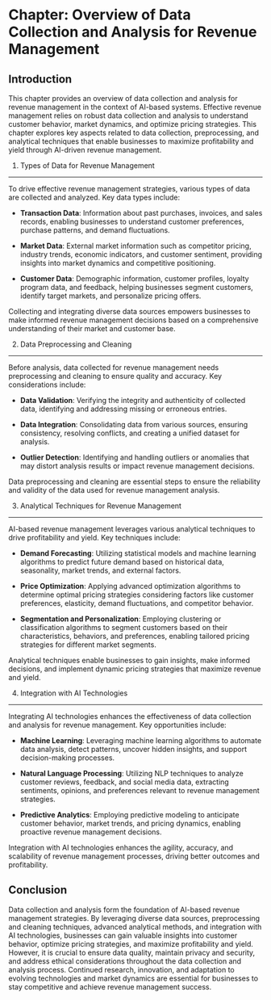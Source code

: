 Chapter: Overview of Data Collection and Analysis for Revenue Management
========================================================================

Introduction
------------

This chapter provides an overview of data collection and analysis for revenue management in the context of AI-based systems. Effective revenue management relies on robust data collection and analysis to understand customer behavior, market dynamics, and optimize pricing strategies. This chapter explores key aspects related to data collection, preprocessing, and analytical techniques that enable businesses to maximize profitability and yield through AI-driven revenue management.

1. Types of Data for Revenue Management
---------------------------------------

To drive effective revenue management strategies, various types of data are collected and analyzed. Key data types include:

* **Transaction Data**: Information about past purchases, invoices, and sales records, enabling businesses to understand customer preferences, purchase patterns, and demand fluctuations.

* **Market Data**: External market information such as competitor pricing, industry trends, economic indicators, and customer sentiment, providing insights into market dynamics and competitive positioning.

* **Customer Data**: Demographic information, customer profiles, loyalty program data, and feedback, helping businesses segment customers, identify target markets, and personalize pricing offers.

Collecting and integrating diverse data sources empowers businesses to make informed revenue management decisions based on a comprehensive understanding of their market and customer base.

2. Data Preprocessing and Cleaning
----------------------------------

Before analysis, data collected for revenue management needs preprocessing and cleaning to ensure quality and accuracy. Key considerations include:

* **Data Validation**: Verifying the integrity and authenticity of collected data, identifying and addressing missing or erroneous entries.

* **Data Integration**: Consolidating data from various sources, ensuring consistency, resolving conflicts, and creating a unified dataset for analysis.

* **Outlier Detection**: Identifying and handling outliers or anomalies that may distort analysis results or impact revenue management decisions.

Data preprocessing and cleaning are essential steps to ensure the reliability and validity of the data used for revenue management analysis.

3. Analytical Techniques for Revenue Management
-----------------------------------------------

AI-based revenue management leverages various analytical techniques to drive profitability and yield. Key techniques include:

* **Demand Forecasting**: Utilizing statistical models and machine learning algorithms to predict future demand based on historical data, seasonality, market trends, and external factors.

* **Price Optimization**: Applying advanced optimization algorithms to determine optimal pricing strategies considering factors like customer preferences, elasticity, demand fluctuations, and competitor behavior.

* **Segmentation and Personalization**: Employing clustering or classification algorithms to segment customers based on their characteristics, behaviors, and preferences, enabling tailored pricing strategies for different market segments.

Analytical techniques enable businesses to gain insights, make informed decisions, and implement dynamic pricing strategies that maximize revenue and yield.

4. Integration with AI Technologies
-----------------------------------

Integrating AI technologies enhances the effectiveness of data collection and analysis for revenue management. Key opportunities include:

* **Machine Learning**: Leveraging machine learning algorithms to automate data analysis, detect patterns, uncover hidden insights, and support decision-making processes.

* **Natural Language Processing**: Utilizing NLP techniques to analyze customer reviews, feedback, and social media data, extracting sentiments, opinions, and preferences relevant to revenue management strategies.

* **Predictive Analytics**: Employing predictive modeling to anticipate customer behavior, market trends, and pricing dynamics, enabling proactive revenue management decisions.

Integration with AI technologies enhances the agility, accuracy, and scalability of revenue management processes, driving better outcomes and profitability.

Conclusion
----------

Data collection and analysis form the foundation of AI-based revenue management strategies. By leveraging diverse data sources, preprocessing and cleaning techniques, advanced analytical methods, and integration with AI technologies, businesses can gain valuable insights into customer behavior, optimize pricing strategies, and maximize profitability and yield. However, it is crucial to ensure data quality, maintain privacy and security, and address ethical considerations throughout the data collection and analysis process. Continued research, innovation, and adaptation to evolving technologies and market dynamics are essential for businesses to stay competitive and achieve revenue management success.
